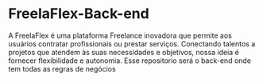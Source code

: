 # FreelaFlex-Back-end
A FreelaFlex é uma plataforma Freelance inovadora que permite aos usuários contratar profissionais ou prestar serviços. Conectando talentos a projetos que atendem às suas necessidades e objetivos, nossa ideia é fornecer flexibilidade e autonomia. Esse repositorio será o back-end onde tem todas as regras de negócios
